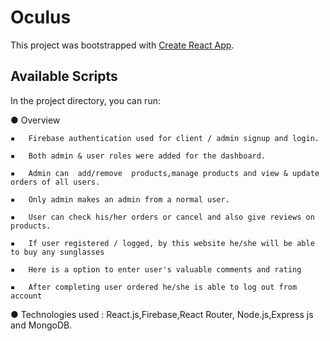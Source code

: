 # Oculus

This project was bootstrapped with [Create React App](https://product-sales-64a4b.web.app/).

## Available Scripts

In the project directory, you can run:

●	Overview

    ▪   Firebase authentication used for client / admin signup and login.

    ▪   Both admin & user roles were added for the dashboard.

    ▪   Admin can  add/remove  products,manage products and view & update orders of all users.

    ▪   Only admin makes an admin from a normal user.
 
    ▪   User can check his/her orders or cancel and also give reviews on products.

    ▪   If user registered / logged, by this website he/she will be able to buy any sunglasses

    ▪   Here is a option to enter user's valuable comments and rating

    ▪   After completing user ordered he/she is able to log out from account

●	Technologies used : React.js,Firebase,React Router, Node.js,Express js and MongoDB.
